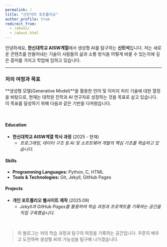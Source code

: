 ```yaml
---
permalink: /
title: "신민석의 포트폴리오"
author_profile: true
redirect_from: 
  - /about/
  - /about.html
---
```


안녕하세요, **한신대학교 AISW계열**에서 생성형 AI를 탐구하는 **신민석**입니다.
저는 새로운 콘텐츠를 만들어내는 기술이 사람들의 삶과 소통 방식을 어떻게 바꿀 수 있는지에 깊은 흥미를 가지고 학업에 임하고 있습니다.

---

### <i class="fas fa-rocket"></i> 저의 여정과 목표

**생성형 모델(Generative Model)**을 활용한 언어 및 이미지 처리 기술에 대한 열정을 바탕으로, 현재는 대학원 진학과 AI 연구자로 성장하는 것을 목표로 삼고 있습니다. 이 목표를 달성하기 위해 다음과 같은 기반을 다져왔습니다.

<br>

#### <i class="fas fa-graduation-cap"></i> Education

* **한신대학교 AISW계열 학사 과정** (2025 - 현재)
  * *프로그래밍, 데이터 구조 등 AI 및 소프트웨어 개발의 핵심 기초를 학습하고 있습니다.*

#### <i class="fas fa-code"></i> Skills

* **Programming Languages:** Python, C, HTML
* **Tools & Technologies:** Git, Jekyll, GitHub Pages

#### <i class="fas fa-project-diagram"></i> Projects

* **개인 포트폴리오 웹사이트 제작** (2025.09)
  * *Jekyll과 GitHub Pages를 활용하여 학습 과정과 프로젝트를 기록하는 공간을 직접 구축했습니다.*

<br>

> 이 블로그는 저의 학습 과정과 탐구의 여정을 기록하는 공간입니다. 꾸준히 배우고 도전하며 생성형 AI의 가능성을 탐구해 나가겠습니다.
